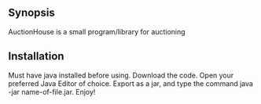 ## Synopsis

AuctionHouse is a small program/library for auctioning

## Installation

Must have java installed before using. Download the code. Open your preferred Java Editor of choice. Export as a jar, and type the command java -jar name-of-file.jar. Enjoy!

